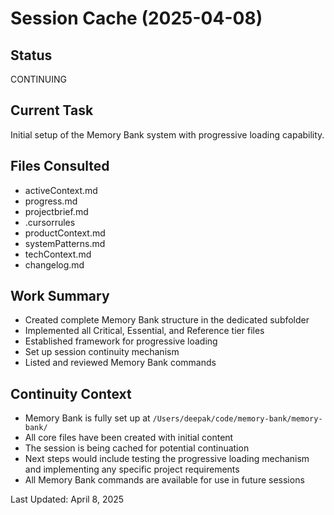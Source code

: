 # Session Cache (2025-04-08)

## Status
CONTINUING

## Current Task
Initial setup of the Memory Bank system with progressive loading capability.

## Files Consulted
- activeContext.md
- progress.md
- projectbrief.md
- .cursorrules
- productContext.md
- systemPatterns.md
- techContext.md
- changelog.md

## Work Summary
- Created complete Memory Bank structure in the dedicated subfolder
- Implemented all Critical, Essential, and Reference tier files
- Established framework for progressive loading
- Set up session continuity mechanism
- Listed and reviewed Memory Bank commands

## Continuity Context
- Memory Bank is fully set up at `/Users/deepak/code/memory-bank/memory-bank/`
- All core files have been created with initial content
- The session is being cached for potential continuation
- Next steps would include testing the progressive loading mechanism and implementing any specific project requirements
- All Memory Bank commands are available for use in future sessions

Last Updated: April 8, 2025